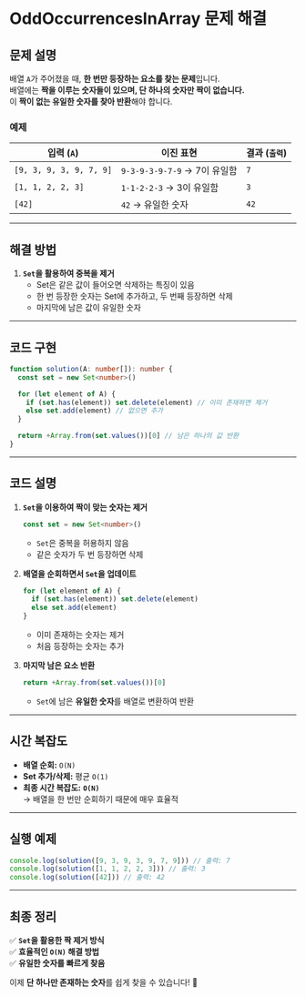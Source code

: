 # OddOccurrencesInArray 문제 해결

## 문제 설명

배열 `A`가 주어졌을 때, **한 번만 등장하는 요소를 찾는 문제**입니다.  
배열에는 **짝을 이루는 숫자들이 있으며, 단 하나의 숫자만 짝이 없습니다.**  
이 **짝이 없는 유일한 숫자를 찾아 반환**해야 합니다.

### 예제

| 입력 (`A`)              | 이진 표현                    | 결과 (`출력`) |
| ----------------------- | ---------------------------- | ------------- |
| `[9, 3, 9, 3, 9, 7, 9]` | `9-3-9-3-9-7-9` → 7이 유일함 | `7`           |
| `[1, 1, 2, 2, 3]`       | `1-1-2-2-3` → 3이 유일함     | `3`           |
| `[42]`                  | `42` → 유일한 숫자           | `42`          |

---

## 해결 방법

1. **`Set`을 활용하여 중복을 제거**
   - Set은 같은 값이 들어오면 삭제하는 특징이 있음
   - 한 번 등장한 숫자는 Set에 추가하고, 두 번째 등장하면 삭제
   - 마지막에 남은 값이 유일한 숫자

---

## 코드 구현

```typescript
function solution(A: number[]): number {
  const set = new Set<number>()

  for (let element of A) {
    if (set.has(element)) set.delete(element) // 이미 존재하면 제거
    else set.add(element) // 없으면 추가
  }

  return +Array.from(set.values())[0] // 남은 하나의 값 반환
}
```

---

## 코드 설명

1. **`Set`을 이용하여 짝이 맞는 숫자는 제거**

   ```typescript
   const set = new Set<number>()
   ```

   - `Set`은 중복을 허용하지 않음
   - 같은 숫자가 두 번 등장하면 삭제

2. **배열을 순회하면서 `Set`을 업데이트**

   ```typescript
   for (let element of A) {
     if (set.has(element)) set.delete(element)
     else set.add(element)
   }
   ```

   - 이미 존재하는 숫자는 제거
   - 처음 등장하는 숫자는 추가

3. **마지막 남은 요소 반환**
   ```typescript
   return +Array.from(set.values())[0]
   ```
   - `Set`에 남은 **유일한 숫자**를 배열로 변환하여 반환

---

## 시간 복잡도

- **배열 순회:** `O(N)`
- **Set 추가/삭제:** 평균 `O(1)`
- **최종 시간 복잡도:** **`O(N)`**  
  → 배열을 한 번만 순회하기 때문에 매우 효율적

---

## 실행 예제

```typescript
console.log(solution([9, 3, 9, 3, 9, 7, 9])) // 출력: 7
console.log(solution([1, 1, 2, 2, 3])) // 출력: 3
console.log(solution([42])) // 출력: 42
```

---

## 최종 정리

✅ **`Set`을 활용한 짝 제거 방식**  
✅ **효율적인 `O(N)` 해결 방법**  
✅ **유일한 숫자를 빠르게 찾음**

이제 **단 하나만 존재하는 숫자**를 쉽게 찾을 수 있습니다! 🚀
